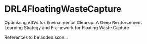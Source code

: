# DRL4FloatingWasteCapture

Optimizing ASVs for Environmental Cleanup: A Deep Reinforcement Learning Strategy and Framework for Floating Waste Capture

References to be added soon...
